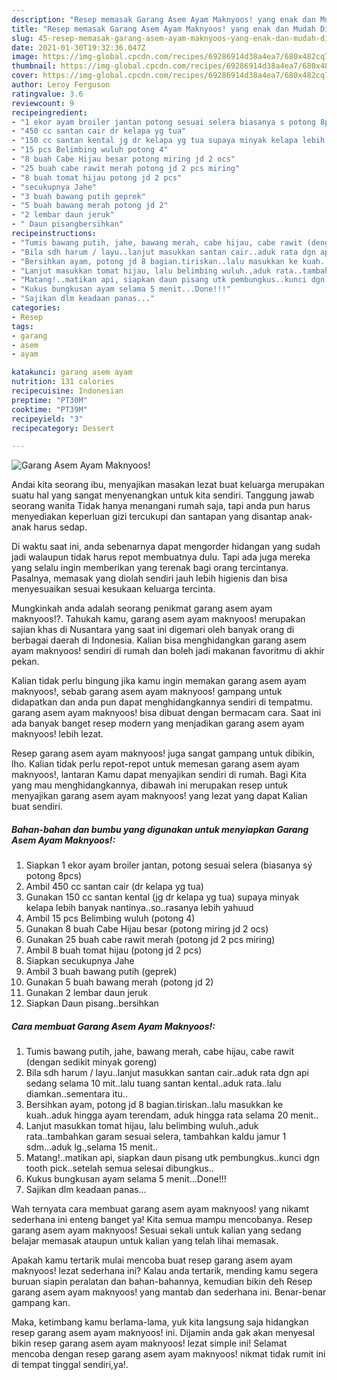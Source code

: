```yaml
---
description: "Resep memasak Garang Asem Ayam Maknyoos! yang enak dan Mudah Dibuat"
title: "Resep memasak Garang Asem Ayam Maknyoos! yang enak dan Mudah Dibuat"
slug: 45-resep-memasak-garang-asem-ayam-maknyoos-yang-enak-dan-mudah-dibuat
date: 2021-01-30T19:32:36.047Z
image: https://img-global.cpcdn.com/recipes/69286914d38a4ea7/680x482cq70/garang-asem-ayam-maknyoos-foto-resep-utama.jpg
thumbnail: https://img-global.cpcdn.com/recipes/69286914d38a4ea7/680x482cq70/garang-asem-ayam-maknyoos-foto-resep-utama.jpg
cover: https://img-global.cpcdn.com/recipes/69286914d38a4ea7/680x482cq70/garang-asem-ayam-maknyoos-foto-resep-utama.jpg
author: Leroy Ferguson
ratingvalue: 3.6
reviewcount: 9
recipeingredient:
- "1 ekor ayam broiler jantan potong sesuai selera biasanya s potong 8pcs"
- "450 cc santan cair dr kelapa yg tua"
- "150 cc santan kental jg dr kelapa yg tua supaya minyak kelapa lebih banyak nantinyasorasanya lebih yahuud"
- "15 pcs Belimbing wuluh potong 4"
- "8 buah Cabe Hijau besar potong miring jd 2 ocs"
- "25 buah cabe rawit merah potong jd 2 pcs miring"
- "8 buah tomat hijau potong jd 2 pcs"
- "secukupnya Jahe"
- "3 buah bawang putih geprek"
- "5 buah bawang merah potong jd 2"
- "2 lembar daun jeruk"
- " Daun pisangbersihkan"
recipeinstructions:
- "Tumis bawang putih, jahe, bawang merah, cabe hijau, cabe rawit (dengan sedikit minyak goreng)"
- "Bila sdh harum / layu..lanjut masukkan santan cair..aduk rata dgn api sedang selama 10 mit..lalu tuang santan kental..aduk rata..lalu diamkan..sementara itu.."
- "Bersihkan ayam, potong jd 8 bagian.tiriskan..lalu masukkan ke kuah..aduk hingga ayam terendam, aduk hingga rata selama 20 menit.."
- "Lanjut masukkan tomat hijau, lalu belimbing wuluh.,aduk rata..tambahkan garam sesuai selera, tambahkan kaldu jamur 1 sdm...aduk lg.,selama 15 menit.."
- "Matang!..matikan api, siapkan daun pisang utk pembungkus..kunci dgn tooth pick..setelah semua selesai dibungkus.."
- "Kukus bungkusan ayam selama 5 menit...Done!!!"
- "Sajikan dlm keadaan panas..."
categories:
- Resep
tags:
- garang
- asem
- ayam

katakunci: garang asem ayam 
nutrition: 131 calories
recipecuisine: Indonesian
preptime: "PT30M"
cooktime: "PT39M"
recipeyield: "3"
recipecategory: Dessert

---
```



![Garang Asem Ayam Maknyoos!](https://img-global.cpcdn.com/recipes/69286914d38a4ea7/680x482cq70/garang-asem-ayam-maknyoos-foto-resep-utama.jpg)

Andai kita seorang ibu, menyajikan masakan lezat buat keluarga merupakan suatu hal yang sangat menyenangkan untuk kita sendiri. Tanggung jawab seorang  wanita Tidak hanya menangani rumah saja, tapi anda pun harus menyediakan keperluan gizi tercukupi dan santapan yang disantap anak-anak harus sedap.

Di waktu  saat ini, anda sebenarnya dapat mengorder hidangan yang sudah jadi walaupun tidak harus repot membuatnya dulu. Tapi ada juga mereka yang selalu ingin memberikan yang terenak bagi orang tercintanya. Pasalnya, memasak yang diolah sendiri jauh lebih higienis dan bisa menyesuaikan sesuai kesukaan keluarga tercinta. 



Mungkinkah anda adalah seorang penikmat garang asem ayam maknyoos!?. Tahukah kamu, garang asem ayam maknyoos! merupakan sajian khas di Nusantara yang saat ini digemari oleh banyak orang di berbagai daerah di Indonesia. Kalian bisa menghidangkan garang asem ayam maknyoos! sendiri di rumah dan boleh jadi makanan favoritmu di akhir pekan.

Kalian tidak perlu bingung jika kamu ingin memakan garang asem ayam maknyoos!, sebab garang asem ayam maknyoos! gampang untuk didapatkan dan anda pun dapat menghidangkannya sendiri di tempatmu. garang asem ayam maknyoos! bisa dibuat dengan bermacam cara. Saat ini ada banyak banget resep modern yang menjadikan garang asem ayam maknyoos! lebih lezat.

Resep garang asem ayam maknyoos! juga sangat gampang untuk dibikin, lho. Kalian tidak perlu repot-repot untuk memesan garang asem ayam maknyoos!, lantaran Kamu dapat menyajikan sendiri di rumah. Bagi Kita yang mau menghidangkannya, dibawah ini merupakan resep untuk menyajikan garang asem ayam maknyoos! yang lezat yang dapat Kalian buat sendiri.

<!--inarticleads1-->

##### Bahan-bahan dan bumbu yang digunakan untuk menyiapkan Garang Asem Ayam Maknyoos!:

1. Siapkan 1 ekor ayam broiler jantan, potong sesuai selera (biasanya sý potong 8pcs)
1. Ambil 450 cc santan cair (dr kelapa yg tua)
1. Gunakan 150 cc santan kental (jg dr kelapa yg tua) supaya minyak kelapa lebih banyak nantinya..so..rasanya lebih yahuud
1. Ambil 15 pcs Belimbing wuluh (potong 4)
1. Gunakan 8 buah Cabe Hijau besar (potong miring jd 2 ocs)
1. Gunakan 25 buah cabe rawit merah (potong jd 2 pcs miring)
1. Ambil 8 buah tomat hijau (potong jd 2 pcs)
1. Siapkan secukupnya Jahe
1. Ambil 3 buah bawang putih (geprek)
1. Gunakan 5 buah bawang merah (potong jd 2)
1. Gunakan 2 lembar daun jeruk
1. Siapkan  Daun pisang..bersihkan




<!--inarticleads2-->

##### Cara membuat Garang Asem Ayam Maknyoos!:

1. Tumis bawang putih, jahe, bawang merah, cabe hijau, cabe rawit (dengan sedikit minyak goreng)
1. Bila sdh harum / layu..lanjut masukkan santan cair..aduk rata dgn api sedang selama 10 mit..lalu tuang santan kental..aduk rata..lalu diamkan..sementara itu..
1. Bersihkan ayam, potong jd 8 bagian.tiriskan..lalu masukkan ke kuah..aduk hingga ayam terendam, aduk hingga rata selama 20 menit..
1. Lanjut masukkan tomat hijau, lalu belimbing wuluh.,aduk rata..tambahkan garam sesuai selera, tambahkan kaldu jamur 1 sdm...aduk lg.,selama 15 menit..
1. Matang!..matikan api, siapkan daun pisang utk pembungkus..kunci dgn tooth pick..setelah semua selesai dibungkus..
1. Kukus bungkusan ayam selama 5 menit...Done!!!
1. Sajikan dlm keadaan panas...




Wah ternyata cara membuat garang asem ayam maknyoos! yang nikamt sederhana ini enteng banget ya! Kita semua mampu mencobanya. Resep garang asem ayam maknyoos! Sesuai sekali untuk kalian yang sedang belajar memasak ataupun untuk kalian yang telah lihai memasak.

Apakah kamu tertarik mulai mencoba buat resep garang asem ayam maknyoos! lezat sederhana ini? Kalau anda tertarik, mending kamu segera buruan siapin peralatan dan bahan-bahannya, kemudian bikin deh Resep garang asem ayam maknyoos! yang mantab dan sederhana ini. Benar-benar gampang kan. 

Maka, ketimbang kamu berlama-lama, yuk kita langsung saja hidangkan resep garang asem ayam maknyoos! ini. Dijamin anda gak akan menyesal bikin resep garang asem ayam maknyoos! lezat simple ini! Selamat mencoba dengan resep garang asem ayam maknyoos! nikmat tidak rumit ini di tempat tinggal sendiri,ya!.

